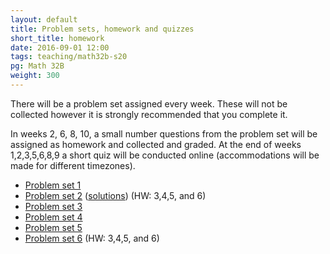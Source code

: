 ```yaml
---
layout: default
title: Problem sets, homework and quizzes
short_title: homework
date: 2016-09-01 12:00
tags: teaching/math32b-s20
pg: Math 32B
weight: 300
---
```


There will be a problem set assigned every week. These will not be collected however it is strongly recommended that you complete it.

In weeks 2, 6, 8, 10, a small number questions from the problem set will be assigned as homework and collected and graded. At the end of weeks 1,2,3,5,6,8,9 a short quiz will be conducted online (accommodations will be made for different timezones).

- [Problem set 1][ps1]
- [Problem set 2][ps2] ([solutions][ps2s]) (HW: 3,4,5, and 6)
- [Problem set 3][ps3]
- [Problem set 4][ps4]
- [Problem set 5][ps5]
- [Problem set 6][ps6] (HW: 3,4,5, and 6)
<!-- - [Problem set 7][ps7] -->
<!-- - [Problem set 8][ps8]  -->
<!-- - [Problem set 9][ps9]  -->
<!-- - [Problem set 10][ps10] -->

[ps1]: ps/ps1.pdf
[ps2]: ps/ps2.pdf
[ps3]: ps/ps3.pdf
[ps4]: ps/ps4.pdf
[ps5]: ps/ps5.pdf
[ps6]: ps/ps6.pdf
[ps7]: ps/ps7.pdf
[ps8]: ps/ps8.pdf
[ps9]: ps/ps9.pdf
[ps10]: ps/ps10.pdf

[ps1s]: ps/ps1-solutions.pdf
[ps2s]: ps/ps2-solutions.pdf
[ps3s]: ps/ps3-solutions.pdf
[ps4s]: ps/ps4-solutions.pdf
[ps5s]: ps/ps5-solutions.pdf
[ps6s]: ps/ps6-solutions.pdf
[ps7s]: ps/ps7-solutions.pdf
[ps8s]: ps/ps8-solutions.pdf
[ps9s]: ps/ps9-solutions.pdf
[ps10s]: ps/ps10-solutions.pdf

